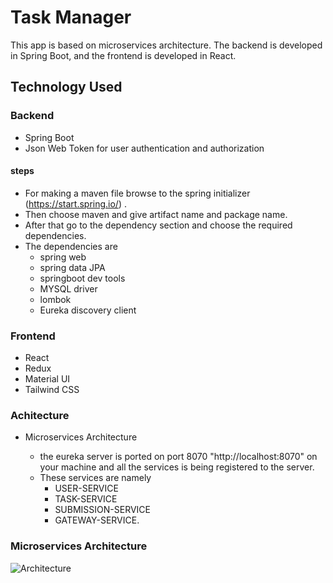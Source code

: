 # Task Manager

This app is based on microservices architecture. The backend is developed in Spring Boot, and the frontend is developed in React.

## Technology Used

### Backend
- Spring Boot
- Json Web Token for user authentication and authorization
 #### steps
 - For making a maven file browse to the spring initializer (https://start.spring.io/) .
 - Then choose maven and give artifact name and package name.
 - After that go to the dependency section and choose the required dependencies.
 - The dependencies are
      - spring web
      - spring data JPA
      - springboot dev tools
      - MYSQL driver
      - lombok
      - Eureka discovery client
   

### Frontend
- React
- Redux
- Material UI
- Tailwind CSS
  
### Achitecture
- Microservices Architecture

  - the eureka server is ported on port 8070 "http://localhost:8070" on your machine and all the services is being registered to the server.
  - These services are namely 
    - USER-SERVICE
    - TASK-SERVICE
    - SUBMISSION-SERVICE
    - GATEWAY-SERVICE.
   
### Microservices Architecture
![Architecture](https://i.ibb.co/Xk8rH0P/MICROS.png)



